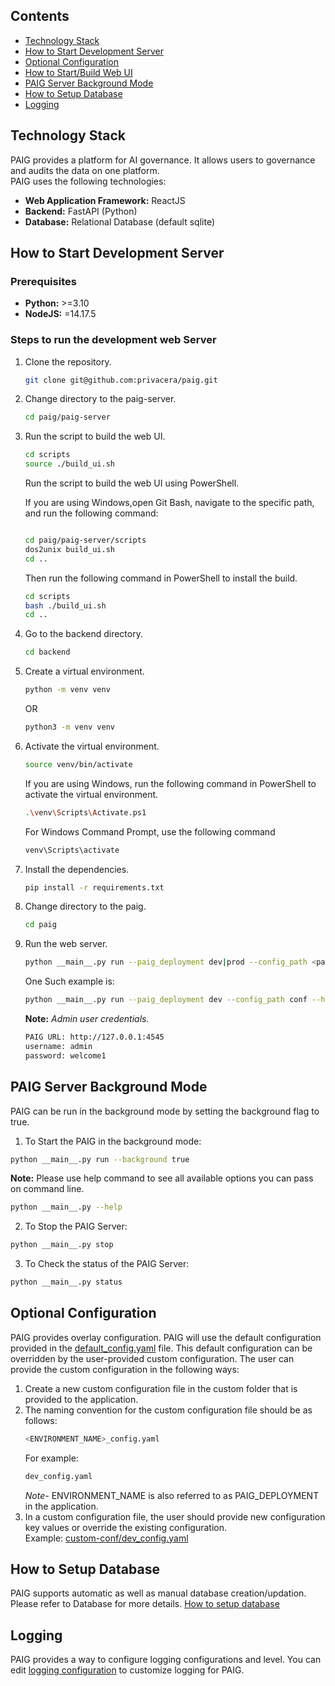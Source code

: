 ## Contents
- [Technology Stack](#technology-stack)
- [How to Start Development Server](#developmentserver)
- [Optional Configuration](#configuration)
- [How to Start/Build Web UI](../../paig-server/frontend/README.md)
- [PAIG Server Background Mode](#backgroundmode)
- [How to Setup Database](#databsesetup)
- [Logging](#logging)

## Technology Stack <a name="technology-stack"></a>
PAIG provides a platform for AI governance. It allows users to governance and audits the data on one platform. 
<br>PAIG uses the following technologies:
* **Web Application Framework:** ReactJS
* **Backend:** FastAPI (Python)
* **Database:** Relational Database (default sqlite)

## How to Start Development Server <a name="developmentserver"></a>
### Prerequisites
* **Python:** >=3.10
* **NodeJS:** =14.17.5

### Steps to run the development web Server
1. Clone the repository.
   ```bash
   git clone git@github.com:privacera/paig.git
   ```

2. Change directory to the paig-server.
   ```bash
   cd paig/paig-server
   ```
  
3. Run the script to build the web UI.
   ```bash
   cd scripts
   source ./build_ui.sh
   ```
   Run the script to build the web UI using PowerShell.

   If you are using Windows,open Git Bash, navigate to the specific path, and run the following command:
   ```bash

   cd paig/paig-server/scripts
   dos2unix build_ui.sh
   cd ..
   ```
   Then run the following command in PowerShell to install the build.

   ```bash
   cd scripts
   bash ./build_ui.sh
   cd ..
   ```
4. Go to the backend directory.
   ```bash
   cd backend
   ```
  

5. Create a virtual environment.
    ```bash
   python -m venv venv
    ```
   OR
   ```bash
   python3 -m venv venv
    ```


6. Activate the virtual environment.
   ```bash
   source venv/bin/activate
   ```
   If you are using Windows, run the following command in PowerShell to activate the virtual environment.
   
   ```bash
   .\venv\Scripts\Activate.ps1
   ```
   For Windows Command Prompt, use the following command
    ```bash
   venv\Scripts\activate
   ```
7. Install the dependencies.
   ```bash
   pip install -r requirements.txt
   ```
  
8. Change directory to the paig.
   ```bash
   cd paig
   ```
9. Run the web server.
   ```bash
   python __main__.py run --paig_deployment dev|prod --config_path <path to config folder> --host <host_ip> --port <port> --background <true|false>
   ```
   One Such example is:
   ```bash
   python __main__.py run --paig_deployment dev --config_path conf --host "127.0.0.1" --port 4545 --background true
   ```
   **Note:** *Admin user credentials.*
   ```bash
   PAIG URL: http://127.0.0.1:4545
   username: admin
   password: welcome1
   ```

## PAIG Server Background Mode <a name="backgroundmode"></a>
PAIG can be run in the background mode by setting the background flag to true.

1. To Start the PAIG in the background mode:
```bash
python __main__.py run --background true
```
**Note:** Please use help command to see all available options you can pass on command line.
```bash
python __main__.py --help
```
2. To Stop the PAIG Server:
```bash
python __main__.py stop
```
3. To Check the status of the PAIG Server:
```bash
python __main__.py status
```


## Optional Configuration <a name="configuration"></a>
PAIG provides overlay configuration. PAIG will use the default configuration provided in the [default_config.yaml](conf/default_config.yaml) file.
This default configuration can be overridden by the user-provided custom configuration.
The user can provide the custom configuration in the following ways:
1. Create a new custom configuration file in the custom folder that is provided to the application.
2. The naming convention for the custom configuration file should be as follows:
   ```bash
   <ENVIRONMENT_NAME>_config.yaml
   ```
   For example:
   ```bash
   dev_config.yaml
   ```
   _Note-_ ENVIRONMENT_NAME is also referred to as PAIG_DEPLOYMENT in the application.
3. In a custom configuration file, the user should provide new configuration key values or override the existing configuration.
<br>Example: [custom-conf/dev_config.yaml](conf/default_config.yaml)

## How to Setup Database <a name="databsesetup"></a>
PAIG supports automatic as well as manual database creation/updation. Please refer to Database for more details.
[How to setup database](alembic_db/README.md)

## Logging <a name="logging"></a>
PAIG provides a way to configure logging configurations and level.
You can edit [logging configuration](conf/logging.ini) to customize logging for PAIG.